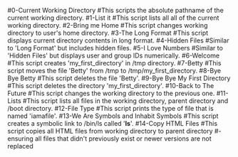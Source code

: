 #0-Current Working Directory
	#This scripts the absolute pathname of the current working directory.
#1-List it
	#This script lists all all of the current working directory.
#2-Bring me Home
	#This script changes working directory to user's home directory.
#3-The Long Format
	#This script displays current directory contents in long format.
#4-Hidden Files
	#Similar to 'Long Format' but includes hidden files.
#5-I Love Numbers
	#Similar to 'Hidden Files' but displays user and group IDs numerically.
#6-Welcome
	#This script creates 'my_first_directory' in /tmp directory.
#7-Betty
	#This script moves the file 'Betty' from /tmp to /tmp/my_first_directory.
#8-Bye Bye Betty
	#This script deletes the file 'Betty'.
#9-Bye Bye My First Directory
	#This script deletes the directory 'my_first_directory'.
#10-Back to The Future
	#This script changes the working directory to the previous one.
#11-Lists
	#This script lists all files in the working directory, parent directory and /boot directory.
#12-File Type
	#This script prints the type of file that is named 'iamafile'.
#13-We Are Symbols and Inhabit Symbols
	#This script creates a symbolic link to /bin/ls called '__ls__'.
#14-Copy HTML Files
	#This script copies all HTML files from working directory to parent directory
	#-ensuring all files that didn't previously exist or newer versions are not replaced

